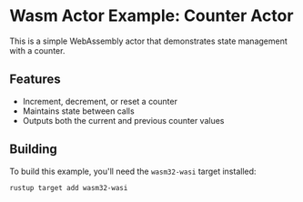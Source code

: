 # Wasm Actor Example: Counter Actor

This is a simple WebAssembly actor that demonstrates state management with a counter.

## Features

- Increment, decrement, or reset a counter
- Maintains state between calls
- Outputs both the current and previous counter values

## Building

To build this example, you'll need the `wasm32-wasi` target installed:

```bash
rustup target add wasm32-wasi
```